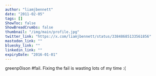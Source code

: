 ```yaml
---
author: "liamjbennett"
date: "2011-02-05"
tags: []
ShowToc: false
ShowBreadCrumbs: false
thumbnail: "/img/main/profile.jpg"
twitter_link: "https://x.com/liamjbennett/status/33848685133561856"
mastodon_link: ""
bluesky_link: ""
linkedin_link: ""
expiryDate: "2016-01-01"
---
```


greenp0ison #fail. Fixing the fail is wasting lots of my time :(

